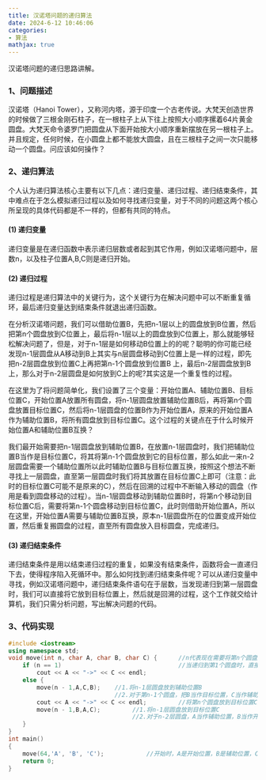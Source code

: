 ```yaml
---
title: 汉诺塔问题的递归算法
date: 2024-6-12 10:46:06
categories:
- 算法
mathjax: true
---
```

汉诺塔问题的递归思路讲解。
<!-- more -->

### 1、问题描述
汉诺塔（Hanoi Tower），又称河内塔，源于印度一个古老传说。大梵天创造世界的时候做了三根金刚石柱子，在一根柱子上从下往上按照大小顺序摞着64片黄金圆盘。大梵天命令婆罗门把圆盘从下面开始按大小顺序重新摆放在另一根柱子上。并且规定，任何时候，在小圆盘上都不能放大圆盘，且在三根柱子之间一次只能移动一个圆盘。问应该如何操作？

### 2、递归算法

个人认为递归算法核心主要有以下几点：递归变量、递归过程、递归结束条件，其中难点在于怎么模拟递归过程以及如何寻找递归变量，对于不同的问题这两个核心所呈现的具体代码都是不一样的，但都有共同的特点。

#### (1) 递归变量

递归变量是在递归函数中表示递归层数或者起到其它作用，例如汉诺塔问题中，层数n，以及柱子位置A,B,C则是递归开始。

#### (2) 递归过程

递归过程是递归算法中的关键行为，这个关键行为在解决问题中可以不断重复循环，最后递归变量达到结束条件就退出递归函数。

在分析汉诺塔问题，我们可以借助位置B，先把n-1层以上的圆盘放到B位置，然后把第n个圆盘放到C位置上，最后将n-1层以上的圆盘放到C位置上，那么就能够轻松解决问题了，但是，对于n-1层是如何移动B位置上的的呢？聪明的你可能已经发现n-1层圆盘从A移动到B上其实与n层圆盘移动到C位置上是一样的过程，即先把n-2层圆盘放到位置C上再把第n-1个圆盘放到位置B 上，最后n-2层圆盘放到B上，那么对于n-2层圆盘是如何放到C上的呢?其实这是一个重复性的过程。

在这里为了将问题简单化，我们设置了三个变量：开始位置A、辅助位置B、目标位置C，开始位置A放置所有圆盘，将n-1层圆盘放置辅助位置B后，再将第n个圆盘放置目标位置C，然后将n-1层圆盘的位置B作为开始位置A，原来的开始位置A作为辅助位置B，将所有圆盘放到目标位置C。这个过程的关键点在于什么时候开始位置A和辅助位置B互换？

我们最开始需要把n-1层圆盘放到辅助位置B，在放置n-1层圆盘时，我们把辅助位置B当作是目标位置C，将其将第n-1个圆盘放到它的目标位置，那么如此一来n-2层圆盘需要一个辅助位置所以此时辅助位置B与目标位置互换，按照这个想法不断寻找上一层圆盘，直至第一层圆盘时我们将其放置在目标位置C上即可（注意：此时的目标位置C可能不是原来的C），然后在回溯的过程中不断输入移动的圆盘（作用是看到圆盘移动的过程）。当n-1层圆盘移动到辅助位置B时，将第n个移动到目标位置C后，需要将第n-1个圆盘移动到目标位置C，此时则借助开始位置A，所以在这里，开始位置A需要与辅助位置B互换，原本n-1层圆盘所在的位置变成开始位置，然后重复搬圆盘的过程，直至所有圆盘放入目标圆盘，完成递归。

#### (3) 递归结束条件

递归结束条件是用以结束递归过程的重复，如果没有结束条件，函数将会一直递归下去，使得程序陷入死循环中。那么如何找到递归结束条件呢？可以从递归变量中寻找，例如汉诺塔问题中，递归结束条件语句在于层数，当发现递归到第一层圆盘时，我们可以直接将它放到目标位置上，然后就是回溯的过程，这个工作就交给计算机，我们只需分析问题，写出解决问题的代码。

### 3、代码实现

```C++
#include <iostream>
using namespace std;
void move(int n, char A, char B, char C) {      //n代表现在需要将第n个圆盘放到目标位置C
    if (n == 1)                                 //当递归到第1个圆盘时，直接将其放到目标位置C
        cout << A << "->" << C << endl;
    else {
        move(n - 1,A,C,B);    //1.将n-1层圆盘放到辅助位置B
                              //2.对于第n-1个圆盘，把B当作目标位置，C当作辅助位置，所以BC互换
        cout << A << "->" << C << endl;         //将第n个圆盘放到目标位置C上
        move(n - 1,B,A,C);         //1.将n-1层圆盘放到目标位置C
                                   //2.对于n-2层圆盘，A当作辅助位置，B当作开始位置，所以AB互换
    }
}
int main()
{
    move(64,'A', 'B', 'C');            //开始时，A是开始位置，B是辅助位置，C是目标位置
    return 0;
}
```









